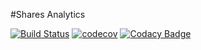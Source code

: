 #Shares Analytics

[![Build Status](https://travis-ci.org/adithya321/Shares-Analytics.svg?branch=dev)](https://travis-ci.org/adithya321/Shares-Analytics)
[![codecov](https://codecov.io/gh/adithya321/Shares-Analytics/branch/dev/graph/badge.svg)](https://codecov.io/gh/adithya321/Shares-Analytics)
[![Codacy Badge](https://api.codacy.com/project/badge/Grade/98a74e25ed40482892a382f59ce03916)](https://www.codacy.com/app/adithya321/Shares-Analytics?utm_source=github.com&amp;utm_medium=referral&amp;utm_content=adithya321/Shares-Analytics&amp;utm_campaign=Badge_Grade)
